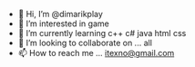 - 👋 Hi, I’m @dimarikplay
- 👀 I’m interested in game
- 🌱 I’m currently learning  c++  c# java html css
- 💞️ I’m looking to collaborate on ... all
- 📫 How to reach me ... itexno@gmail.com

<!---
dimarikplay/dimarikplay is a ✨ special ✨ repository because its `README.md` (this file) appears on your GitHub profile.
You can click the Preview link to take a look at your changes.
--->
